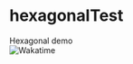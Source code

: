 # hexagonalTest
Hexagonal demo
<br/>
<img src="https://wakatime.com/badge/github/devokado/hexagonalTest.svg" alt="Wakatime">


